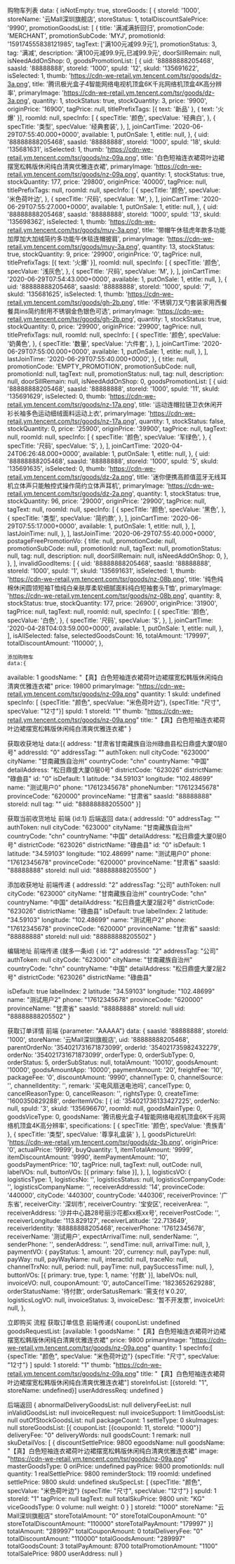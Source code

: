  购物车列表
    data: {
      isNotEmpty: true,
      storeGoods: [
        {
          storeId: '1000',
          storeName: '云Mall深圳旗舰店',
          storeStatus: 1,
          totalDiscountSalePrice: '9990',
          promotionGoodsList: [
            {
              title: '满减满折回归',
              promotionCode: 'MERCHANT',
              promotionSubCode: 'MYJ',
              promotionId: '159174555838121985',
              tagText: ['满100元减99.9元'],
              promotionStatus: 3,
              tag: '满减',
              description: '满100元减99.9元,已减99.9元',
              doorSillRemain: null,
              isNeedAddOnShop: 0,
              goodsPromotionList: [
                {
                  uid: '88888888205468',
                  saasId: '88888888',
                  storeId: '1000',
                  spuId: '12',
                  skuId: '135691622',
                  isSelected: 1,
                  thumb:
                    'https://cdn-we-retail.ym.tencent.com/tsr/goods/dz-3a.png',
                  title:
                    '腾讯极光盒子4智能网络电视机顶盒6K千兆网络机顶盒4K高分辨率',
                  primaryImage:
                    'https://cdn-we-retail.ym.tencent.com/tsr/goods/dz-3a.png',
                  quantity: 1,
                  stockStatus: true,
                  stockQuantity: 3,
                  price: '9900',
                  originPrice: '16900',
                  tagPrice: null,
                  titlePrefixTags: [{ text: '新品' }, { text: '火爆' }],
                  roomId: null,
                  specInfo: [
                    {
                      specTitle: '颜色',
                      specValue: '经典白',
                    },
                    {
                      specTitle: '类型',
                      specValue: '经典套装',
                    },
                  ],
                  joinCartTime: '2020-06-29T07:55:40.000+0000',
                  available: 1,
                  putOnSale: 1,
                  etitle: null,
                },
                {
                  uid: '88888888205468',
                  saasId: '88888888',
                  storeId: '1000',
                  spuId: '18',
                  skuId: '135681631',
                  isSelected: 1,
                  thumb:
                    'https://cdn-we-retail.ym.tencent.com/tsr/goods/nz-09a.png',
                  title:
                    '白色短袖连衣裙荷叶边裙摆宽松韩版休闲纯白清爽优雅连衣裙',
                  primaryImage:
                    'https://cdn-we-retail.ym.tencent.com/tsr/goods/nz-09a.png',
                  quantity: 1,
                  stockStatus: true,
                  stockQuantity: 177,
                  price: '29800',
                  originPrice: '40000',
                  tagPrice: null,
                  titlePrefixTags: null,
                  roomId: null,
                  specInfo: [
                    {
                      specTitle: '颜色',
                      specValue: '米色荷叶边',
                    },
                    {
                      specTitle: '尺码',
                      specValue: 'M',
                    },
                  ],
                  joinCartTime: '2020-06-29T07:55:27.000+0000',
                  available: 1,
                  putOnSale: 1,
                  etitle: null,
                },
                {
                  uid: '88888888205468',
                  saasId: '88888888',
                  storeId: '1000',
                  spuId: '13',
                  skuId: '135698362',
                  isSelected: 1,
                  thumb:
                    'https://cdn-we-retail.ym.tencent.com/tsr/goods/muy-3a.png',
                  title:
                    '带帽午休毯虎年款多功能加厚加大加绒简约多功能午休毯连帽披肩',
                  primaryImage:
                    'https://cdn-we-retail.ym.tencent.com/tsr/goods/muy-3a.png',
                  quantity: 13,
                  stockStatus: true,
                  stockQuantity: 9,
                  price: '29900',
                  originPrice: '0',
                  tagPrice: null,
                  titlePrefixTags: [{ text: '火爆' }],
                  roomId: null,
                  specInfo: [
                    {
                      specTitle: '颜色',
                      specValue: '浅灰色',
                    },
                    {
                      specTitle: '尺码',
                      specValue: 'M',
                    },
                  ],
                  joinCartTime: '2020-06-29T07:54:43.000+0000',
                  available: 1,
                  putOnSale: 1,
                  etitle: null,
                },
                {
                  uid: '88888888205468',
                  saasId: '88888888',
                  storeId: '1000',
                  spuId: '7',
                  skuId: '135681625',
                  isSelected: 1,
                  thumb:
                    'https://cdn-we-retail.ym.tencent.com/tsr/goods/gh-2b.png',
                  title:
                    '不锈钢刀叉勺套装家用西餐餐具ins简约耐用不锈钢金色银色可选',
                  primaryImage:
                    'https://cdn-we-retail.ym.tencent.com/tsr/goods/gh-2b.png',
                  quantity: 1,
                  stockStatus: true,
                  stockQuantity: 0,
                  price: '29900',
                  originPrice: '29900',
                  tagPrice: null,
                  titlePrefixTags: null,
                  roomId: null,
                  specInfo: [
                    {
                      specTitle: '颜色',
                      specValue: '奶黄色',
                    },
                    {
                      specTitle: '数量',
                      specValue: '六件套',
                    },
                  ],
                  joinCartTime: '2020-06-29T07:55:00.000+0000',
                  available: 1,
                  putOnSale: 1,
                  etitle: null,
                },
              ],
              lastJoinTime: '2020-06-29T07:55:40.000+0000',
            },
            {
              title: null,
              promotionCode: 'EMPTY_PROMOTION',
              promotionSubCode: null,
              promotionId: null,
              tagText: null,
              promotionStatus: null,
              tag: null,
              description: null,
              doorSillRemain: null,
              isNeedAddOnShop: 0,
              goodsPromotionList: [
                {
                  uid: '88888888205468',
                  saasId: '88888888',
                  storeId: '1000',
                  spuId: '11',
                  skuId: '135691629',
                  isSelected: 0,
                  thumb:
                    'https://cdn-we-retail.ym.tencent.com/tsr/goods/nz-17a.png',
                  title: '运动连帽拉链卫衣休闲开衫长袖多色运动细绒面料运动上衣',
                  primaryImage:
                    'https://cdn-we-retail.ym.tencent.com/tsr/goods/nz-17a.png',
                  quantity: 1,
                  stockStatus: false,
                  stockQuantity: 0,
                  price: '25900',
                  originPrice: '39900',
                  tagPrice: null,
                  tagText: null,
                  roomId: null,
                  specInfo: [
                    {
                      specTitle: '颜色',
                      specValue: '军绿色',
                    },
                    {
                      specTitle: '尺码',
                      specValue: 'S',
                    },
                  ],
                  joinCartTime: '2020-04-24T06:26:48.000+0000',
                  available: 1,
                  putOnSale: 1,
                  etitle: null,
                },
                {
                  uid: '88888888205468',
                  saasId: '88888888',
                  storeId: '1000',
                  spuId: '5',
                  skuId: '135691635',
                  isSelected: 0,
                  thumb:
                    'https://cdn-we-retail.ym.tencent.com/tsr/goods/dz-2a.png',
                  title:
                    '迷你便携高颜值蓝牙无线耳机立体声只能触控式操作简约立体声耳机',
                  primaryImage:
                    'https://cdn-we-retail.ym.tencent.com/tsr/goods/dz-2a.png',
                  quantity: 1,
                  stockStatus: true,
                  stockQuantity: 96,
                  price: '29000',
                  originPrice: '29900',
                  tagPrice: null,
                  tagText: null,
                  roomId: null,
                  specInfo: [
                    {
                      specTitle: '颜色',
                      specValue: '黑色',
                    },
                    {
                      specTitle: '类型',
                      specValue: '简约款',
                    },
                  ],
                  joinCartTime: '2020-06-29T07:55:17.000+0000',
                  available: 1,
                  putOnSale: 1,
                  etitle: null,
                },
              ],
              lastJoinTime: null,
            },
          ],
          lastJoinTime: '2020-06-29T07:55:40.000+0000',
          postageFreePromotionVo: {
            title: null,
            promotionCode: null,
            promotionSubCode: null,
            promotionId: null,
            tagText: null,
            promotionStatus: null,
            tag: null,
            description: null,
            doorSillRemain: null,
            isNeedAddOnShop: 0,
          },
        },
      ],
      invalidGoodItems: [
        {
          uid: '88888888205468',
          saasId: '88888888',
          storeId: '1000',
          spuId: '1',
          skuId: '135691631',
          isSelected: 1,
          thumb: 'https://cdn-we-retail.ym.tencent.com/tsr/goods/nz-08b.png',
          title: '纯色纯棉休闲圆领短袖T恤纯白亲肤厚柔软细腻面料纯白短袖套头T恤',
          primaryImage:
            'https://cdn-we-retail.ym.tencent.com/tsr/goods/nz-08b.png',
          quantity: 8,
          stockStatus: true,
          stockQuantity: 177,
          price: '26900',
          originPrice: '31900',
          tagPrice: null,
          tagText: null,
          roomId: null,
          specInfo: [
            {
              specTitle: '颜色',
              specValue: '白色',
            },
            {
              specTitle: '尺码',
              specValue: 'S',
            },
          ],
          joinCartTime: '2020-04-28T04:03:59.000+0000',
          available: 1,
          putOnSale: 1,
          etitle: null,
        },
      ],
      isAllSelected: false,
      selectedGoodsCount: 16,
      totalAmount: '179997',
      totalDiscountAmount: '110000',
    },


    添加购物车
    data:{
available: 1
goodsName: "【真】白色短袖连衣裙荷叶边裙摆宽松韩版休闲纯白清爽优雅连衣裙"
price: 19800
primaryImage: "https://cdn-we-retail.ym.tencent.com/tsr/goods/nz-09a.png"
quantity: 1
skuId: undefined
specInfo:  [ 
  {specTitle: "颜色", specValue: "米色荷叶边"}, 
  {specTitle: "尺寸", specValue: "12寸"}]
spuId: 1
storeId: "1"
thumb: "https://cdn-we-retail.ym.tencent.com/tsr/goods/nz-09a.png"
title: "【真】白色短袖连衣裙荷叶边裙摆宽松韩版休闲纯白清爽优雅连衣裙"
    }


获取收获地址
data:[{
  address: "甘肃省甘南藏族自治州碌曲县松日鼎盛大厦0层0号"
addressId: "0"
addressTag: ""
authToken: null
cityCode: "623000"
cityName: "甘南藏族自治州"
countryCode: "chn"
countryName: "中国"
detailAddress: "松日鼎盛大厦0层0号"
districtCode: "623026"
districtName: "碌曲县"
id: "0"
isDefault: 1
latitude: "34.59103"
longitude: "102.48699"
name: "测试用户0"
phone: "17612345678"
phoneNumber: "17612345678"
provinceCode: "620000"
provinceName: "甘肃省"
saasId: "88888888"
storeId: null
tag: ""
uid: "88888888205500"
}]

获取当前收货地址
前端 {id:1}
后端返回
data:{
  addressId: "0"
addressTag: ""
authToken: null
cityCode: "623000"
cityName: "甘南藏族自治州"
countryCode: "chn"
countryName: "中国"
detailAddress: "松日鼎盛大厦0层0号"
districtCode: "623026"
districtName: "碌曲县"
id: "0"
isDefault: 1
latitude: "34.59103"
longitude: "102.48699"
name: "测试用户0"
phone: "17612345678"
provinceCode: "620000"
provinceName: "甘肃省"
saasId: "88888888"
storeId: null
uid: "88888888205500"
}

添加收获地址
前端传递
{
  addressId: "2"
addressTag: "公司"
authToken: null
cityCode: "623000"
cityName: "甘南藏族自治州"
countryCode: "chn"
countryName: "中国"
detailAddress: "松日鼎盛大厦2层2号"
districtCode: "623026"
districtName: "碌曲县"
isDefault: true
labelIndex: 2
latitude: "34.59103"
longitude: "102.48699"
name: "测试用户2"
phone: "17612345678"
provinceCode: "620000"
provinceName: "甘肃省"
saasId: "88888888"
storeId: null
uid: "88888888205502"
}


编辑地址
前端传递 (就多一条id)
{
  id: "2"
  addressId: "2"
addressTag: "公司"
authToken: null
cityCode: "623000"
cityName: "甘南藏族自治州"
countryCode: "chn"
countryName: "中国"
detailAddress: "松日鼎盛大厦2层2号"
districtCode: "623026"
districtName: "碌曲县"

isDefault: true
labelIndex: 2
latitude: "34.59103"
longitude: "102.48699"
name: "测试用户2"
phone: "17612345678"
provinceCode: "620000"
provinceName: "甘肃省"
saasId: "88888888"
storeId: null
uid: "88888888205502"
}


获取订单详情
前端 {parameter: "AAAAA"}
  data: {
      saasId: '88888888',
      storeId: '1000',
      storeName: '云Mall深圳旗舰店',
      uid: '88888888205468',
      parentOrderNo: '354021731671873099',
      orderId: '354021735982432279',
      orderNo: '354021731671873099',
      orderType: 0,
      orderSubType: 0,
      orderStatus: 5,
      orderSubStatus: null,
      totalAmount: '10010',
      goodsAmount: '10000',
      goodsAmountApp: '10000',
      paymentAmount: '20',
      freightFee: '10',
      packageFee: '0',
      discountAmount: '9990',
      channelType: 0,
      channelSource: '',
      channelIdentity: '',
      remark: '买电风扇送电池吗',
      cancelType: 0,
      cancelReasonType: 0,
      cancelReason: '',
      rightsType: 0,
      createTime: '1600350829288',
      orderItemVOs: [
        {
          id: '354021736133427225',
          orderNo: null,
          spuId: '3',
          skuId: '135696670',
          roomId: null,
          goodsMainType: 0,
          goodsViceType: 0,
          goodsName:
            '腾讯极光盒子4智能网络电视机顶盒6K千兆网络机顶盒4K高分辨率',
          specifications: [
            { specTitle: '颜色', specValue: '贵族青' },
            { specTitle: '类型', specValue: '尊享礼盒装' },
          ],
          goodsPictureUrl:
            'https://cdn-we-retail.ym.tencent.com/tsr/goods/dz-3b.png',
          originPrice: '0',
          actualPrice: '9999',
          buyQuantity: 1,
          itemTotalAmount: '9999',
          itemDiscountAmount: '9990',
          itemPaymentAmount: '10',
          goodsPaymentPrice: '10',
          tagPrice: null,
          tagText: null,
          outCode: null,
          labelVOs: null,
          buttonVOs: [{ primary: false }],
        },
      ],
      logisticsVO: {
        logisticsType: 1,
        logisticsNo: '',
        logisticsStatus: null,
        logisticsCompanyCode: '',
        logisticsCompanyName: '',
        receiverAddressId: '14',
        provinceCode: '440000',
        cityCode: '440300',
        countryCode: '440306',
        receiverProvince: '广东省',
        receiverCity: '深圳市',
        receiverCountry: '宝安区',
        receiverArea: '',
        receiverAddress: '沙井中心路28号丽沙花都xx栋xx号',
        receiverPostCode: '',
        receiverLongitude: '113.829127',
        receiverLatitude: '22.713649',
        receiverIdentity: '88888888205468',
        receiverPhone: '17612345678',
        receiverName: '测试用户',
        expectArrivalTime: null,
        senderName: '',
        senderPhone: '',
        senderAddress: '',
        sendTime: null,
        arrivalTime: null,
      },
      paymentVO: {
        payStatus: 1,
        amount: '20',
        currency: null,
        payType: null,
        payWay: null,
        payWayName: null,
        interactId: null,
        traceNo: null,
        channelTrxNo: null,
        period: null,
        payTime: null,
        paySuccessTime: null,
      },
      buttonVOs: [{ primary: true, type: 1, name: '付款' }],
      labelVOs: null,
      invoiceVO: null,
      couponAmount: '0',
      autoCancelTime: '1823652629288',
      orderStatusName: '待付款',
      orderSatusRemark: '需支付￥0.20',
      logisticsLogVO: null,
      invoiceStatus: 3,
      invoiceDesc: '暂不开发票',
      invoiceUrl: null,
    },


 立即购买 流程 获取订单信息 
前端传递{
couponList: undefined
goodsRequestList: [available: 1
goodsName: "【真】白色短袖连衣裙荷叶边裙摆宽松韩版休闲纯白清爽优雅连衣裙"
price: 9800
primaryImage: "https://cdn-we-retail.ym.tencent.com/tsr/goods/nz-09a.png"
quantity: 1
specInfo:[
       {specTitle: "颜色", specValue: "米色荷叶边"}
       {specTitle: "尺寸", specValue: "12寸"}
       ]
spuId: 1
storeId: "1"
thumb: "https://cdn-we-retail.ym.tencent.com/tsr/goods/nz-09a.png"
title: "【真】白色短袖连衣裙荷叶边裙摆宽松韩版休闲纯白清爽优雅连衣裙"]
storeInfoList: [{storeId: "1", storeName: undefined}]
userAddressReq: undefined
}    


后端返回 
{
  abnormalDeliveryGoodsList: null
deliveryFeeList: null
inValidGoodsList: null
invoiceRequest: null
invoiceSupport: 1
limitGoodsList: null
outOfStockGoodsList: null
packageCount: 1
settleType: 0
skuImages: null
storeGoodsList: [{
  couponList: [{couponId: 11, storeId: "1000"}]
deliveryFee: "0"
deliveryWords: null
goodsCount: 1
remark: null
skuDetailVos: [
  {
    discountSettlePrice: 9800
egoodsName: null
goodsName: "【真】白色短袖连衣裙荷叶边裙摆宽松韩版休闲纯白清爽优雅连衣裙"
image: "https://cdn-we-retail.ym.tencent.com/tsr/goods/nz-09a.png"
masterGoodsType: 0
oriPrice: undefined
payPrice: 9800
promotionIds: null
quantity: 1
realSettlePrice: 9800
reminderStock: 119
roomId: undefined
settlePrice: 9800
skuId: undefined
skuSpecLst: [ 
  {specTitle: "颜色", specValue: "米色荷叶边"}
{specTitle: "尺寸", specValue: "12寸"}
]
spuId: 1
storeId: "1"
tagPrice: null
tagText: null
totalSkuPrice: 9800
unit: "KG"
viceGoodsType: 0
volume: null
weight: 0
  }
]
storeId: "1000"
storeName: "云Mall深圳旗舰店"
storeTotalAmount: "0"
storeTotalCouponAmount: "0"
storeTotalDiscountAmount: "110000"
storeTotalPayAmount: "179997"
}]
totalAmount: "289997"
totalCouponAmount: 0
totalDeliveryFee: "0"
totalDiscountAmount: "110000"
totalGoodsAmount: "289997"
totalGoodsCount: 3
totalPayAmount: 8700
totalPromotionAmount: "1100"
totalSalePrice: 9800
userAddress: null
}


